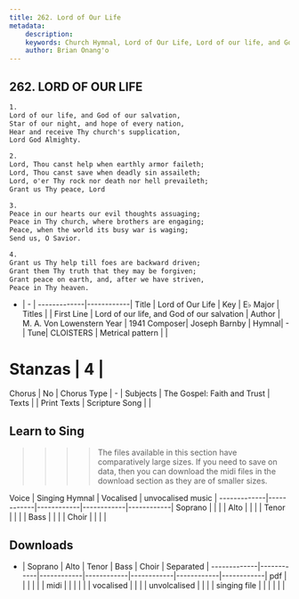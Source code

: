 ```yaml
---
title: 262. Lord of Our Life
metadata:
    description: 
    keywords: Church Hymnal, Lord of Our Life, Lord of our life, and God of our salvation, 
    author: Brian Onang'o
---
```



## 262. LORD OF OUR LIFE

```txt
1.
Lord of our life, and God of our salvation,
Star of our night, and hope of every nation,
Hear and receive Thy church's supplication,
Lord God Almighty.

2.
Lord, Thou canst help when earthly armor faileth;
Lord, Thou canst save when deadly sin assaileth;
Lord, o'er Thy rock nor death nor hell prevaileth;
Grant us Thy peace, Lord

3.
Peace in our hearts our evil thoughts assuaging;
Peace in Thy church, where brothers are engaging;
Peace, when the world its busy war is waging;
Send us, O Savior.

4.
Grant us Thy help till foes are backward driven;
Grant them Thy truth that they may be forgiven;
Grant peace on earth, and, after we have striven, 
Peace in Thy heaven.

```

- |   -  |
-------------|------------|
Title | Lord of Our Life |
Key | E♭ Major |
Titles |  |
First Line | Lord of our life, and God of our salvation |
Author | M. A. Von Lowenstern
Year | 1941
Composer| Joseph Barnby |
Hymnal|  - |
Tune| CLOISTERS |
Metrical pattern | |
# Stanzas | 4 |
Chorus | No |
Chorus Type | - |
Subjects | The Gospel: Faith and Trust |
Texts |  |
Print Texts | 
Scripture Song |  |
  
## Learn to Sing

>>>> The files available in this section have comparatively large sizes. If you need to save on data, then you can download the midi files in the download section as they are of smaller sizes.

Voice |  Singing Hymnal | Vocalised | unvocalised music |
-------------|------------|------------|------------|------------|
Soprano | | | |
Alto | | | |
Tenor | | | |
Bass | | | |
Choir | | | |

## Downloads

- |  Soprano | Alto | Tenor | Bass | Choir | Separated |
-------------|------------|------------|------------|------------|------------|------------|
pdf | | | | | |
midi | | | | | |
vocalised | | | |
unvolcalised | | | |
singing file | | | | | |
  